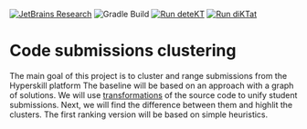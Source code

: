 [![JetBrains Research](https://jb.gg/badges/research.svg)](https://confluence.jetbrains.com/display/ALL/JetBrains+on+GitHub)
![Gradle Build](https://github.com/hyperskill/code-submissions-clustering/workflows/Gradle%20Build/badge.svg?branch=main)
[![Run deteKT](https://github.com/hyperskill/code-submissions-clustering/actions/workflows/detekt.yml/badge.svg)](https://github.com/hyperskill/code-submissions-clustering/actions/workflows/detekt.yml)
[![Run diKTat](https://github.com/hyperskill/code-submissions-clustering/actions/workflows/diktat.yml/badge.svg)](https://github.com/hyperskill/code-submissions-clustering/actions/workflows/diktat.yml)


# Code submissions clustering

The main goal of this project is to cluster and range submissions from the Hyperskill platform
The baseline will be based on an approach with a graph of solutions.
We will use [transformations](https://github.com/JetBrains-Research/ast-transformations) of the source code
to unify student submissions. Next, we will find the difference between them and highlit the clusters.
The first ranking version will be based on simple heuristics.